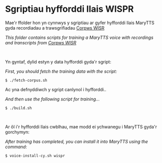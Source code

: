 # Sgriptiau hyfforddi llais WISPR

Mae'r ffolder hon yn cynnwys y sgriptiau ar gyfer hyfforddi llais MaryTTS gyda recordiadau a trawsgrifiadau [Corpws WISR](https://git.techiaith.bangor.ac.uk/Data-Porth-Technolegau-Iaith/Corpws-WISPR)

*This folder contains scripts for training a MaryTTS voice with recordings and transcripts from [Corpws WISR](https://git.techiaith.bangor.ac.uk/Data-Porth-Technolegau-Iaith/Corpws-WISPR)*

<br/>

Yn gyntaf, dylid estyn y data hyfforddi gyda'r sgript:

*First, you should fetch the training data with the script:*

`$ ./fetch-corpus.sh`

Ac yna defnyddiwch y sgript canlynol i hyfforddi..

*And then use the following script for training...*

`$ ./build.sh`


<br/>

Ar ôl i'r hyfforddi llais cwblhau, mae modd ei ychwanegu i MaryTTS gyda'r gorchymyn:

*After training has completed, you can install it into MaryTTS using the command:*

`$ voice-install-cy.sh wispr`
